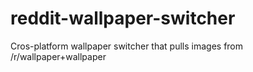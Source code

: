 reddit-wallpaper-switcher
=========================

Cros-platform wallpaper switcher that pulls images from /r/wallpaper+wallpaper
